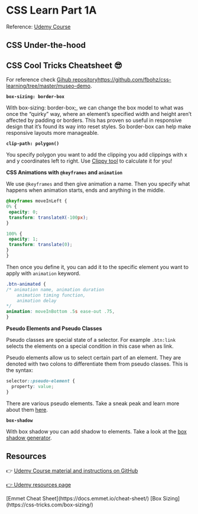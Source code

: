 # CSS Learn Part 1A

Reference: [Udemy Course](https://www.udemy.com/course/advanced-css-and-sass/)

## CSS Under-the-hood



## CSS Cool Tricks Cheatsheet 😎

For reference check [Gihub repositoryhttps://github.com/fbohz/css-learning/tree/master/museo-demo](https://github.com/fbohz/css-learning/tree/master/museo-demo).

**`box-sizing: border-box`**

 With box-sizing: border-box;, we can change the box model to what was once the “quirky” way, where an element’s specified width and height aren’t affected by padding or borders. This has proven so useful in responsive design that it’s found its way into reset styles. So border-box can help make responsive layouts more manageable.


**`clip-path: polygon()`**

You specify polygon you want to add the clipping you add clippings with x and y coordinates left to right.  Use [Clippy tool](https://bennettfeely.com/clippy/) to calculate it for you!

**CSS Animations with `@keyframes` and `animation`**

We use `@keyframes` and then give animation a name. Then you specify what happens when animation starts, ends and anything in the middle.

```css
@keyframes moveInLeft {
0% {
 opacity: 0;
 transform: translateX(-100px);
}

100% {
 opacity: 1;
 transform: translate(0);
}
}
```

Then once you define it, you can add it to the specific element you want to apply with `animation` keyword.

```css
.btn-animated {
/* animation name, animation duration
    animation timing function, 
    animation delay
*/
animation: moveInBottom .5s ease-out .75, 
}
```

**Pseudo Elements and Pseudo Classes**

Pseudo classes are special state of a selector. For example `.btn:link` selects the elements on a special condition in this case when as link.

Pseudo elements allow us to select certain part of an element. They are denoted with two colons to differentiate them from pseudo classes. This is the syntax:

```css
selector::pseudo-element {
  property: value;
}
```

There are various pseudo elements. Take a sneak peak and learn more about them [here](https://blog.logrocket.com/a-guide-to-css-pseudo-elements/).

**`box-shadow`**

With box shadow you can add shadow to elements. Take a look at the [box shadow generator](https://www.cssmatic.com/box-shadow).

## Resources
<p>👉&nbsp;<a rel="noopener noreferrer" href="https://github.com/jonasschmedtmann/advanced-css-course">Udemy Course material and instructions on GitHub</a></p>
<p><a rel="noopener noreferrer" href="http://codingheroes.io/resources/">👉 Udemy resources page</a></p>
[Emmet Cheat Sheet](https://docs.emmet.io/cheat-sheet/)
[Box Sizing](https://css-tricks.com/box-sizing/)
